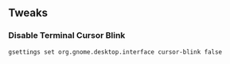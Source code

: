 ## Tweaks

### Disable Terminal Cursor Blink

`gsettings set org.gnome.desktop.interface cursor-blink false`
